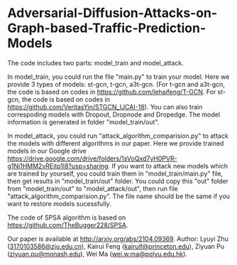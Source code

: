 # Adversarial-Diffusion-Attacks-on-Graph-based-Traffic-Prediction-Models
The code includes two parts: model_train and model_attack.

In model_train, you could run the file "main.py" to train your model. Here we provide 3 types of models: st-gcn, t-gcn, a3t-gcn.
(For t-gcn and a3t-gcn, the code is based on codes in https://github.com/lehaifeng/T-GCN.
 For st-gcn, the code is based on codes in https://github.com/VeritasYin/STGCN_IJCAI-18).
You can also train correspoding models with Dropout, Dropnode and Dropedge.
The model information is generated in folder "model_train/out".
 
In model_attack, you could run "attack_algorithm_comparision.py" to attack the models with different algorithms in our paper. Here we provide trained models in our Google drive https://drive.google.com/drive/folders/1sVoQxd7yH0PVR-g1Ni1HMM2vREjtp1l8?usp=sharing.
If you want to attack new models which are trained by yourself, you could train them in "model_train/main.py" file, then get results in "model_train/out" folder. You could copy this "out" folder from "model_train/out" to "model_attack/out", then run file "attack_algorithm_comparision.py". The file name should be the same if you want to restore models sucessfully.

The code of SPSA algorithm is based on https://github.com/TheBugger228/SPSA.
 
 
Our paper is available at http://arxiv.org/abs/2104.09369.
Author: Lyuyi Zhu (3170103586@zju.edu.cn), Kairui Feng (kairuif@princeton.edu), Ziyuan Pu (ziyuan.pu@monash.edu), Wei Ma (wei.w.ma@polyu.edu.hk).
